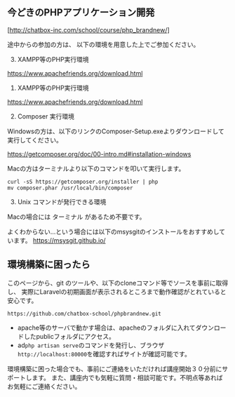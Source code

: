 ## 今どきのPHPアプリケーション開発

[http://chatbox-inc.com/school/course/php_brandnew/]

途中からの参加の方は、 以下の環境を用意した上でご参加ください。

3. XAMPP等のPHP実行環境

https://www.apachefriends.org/download.html

1. XAMPP等のPHP実行環境

https://www.apachefriends.org/download.html

2. Composer 実行環境

Windowsの方は、以下のリンクのComposer-Setup.exeよりダウンロードして実行してください。

https://getcomposer.org/doc/00-intro.md#installation-windows

Macの方はターミナルより以下のコマンドを叩いて実行します。

````
curl -sS https://getcomposer.org/installer | php
mv composer.phar /usr/local/bin/composer
````

3. Unix コマンドが発行できる環境

Macの場合には ターミナル があるため不要です。

よくわからない…という場合には以下のmsysgitのインストールをおすすめしています。
https://msysgit.github.io/


## 環境構築に困ったら

このページから、git のツールや、以下のcloneコマンド等でソースを事前に取得し、
実際にLaravelの初期画面が表示されるところまで動作確認がとれていると安心です。

````
https://github.com/chatbox-school/phpbrandnew.git
````

- apache等のサーバで動かす場合は、apacheのフォルダに入れてダウンロードしたpublicフォルダにアクセス。
- ad`php artisan serve`のコマンドを発行し、ブラウザ`http://localhost:80000`を確認すればサイトが確認可能です。

環境構築に困った場合でも、事前にご連絡をいただければ講座開始３０分前にサポートします。
また、講座内でも気軽に質問・相談可能です。不明点等あればお気軽にご連絡ください。




